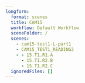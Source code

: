 ```yaml
---
longform:
  format: scenes
  title: CAM15
  workflow: Default Workflow
  sceneFolder: /
  scenes:
    - cam15-test1-L-part1
    - CAM15_TEST1_READING2
    - - 15.T1.R1.A
      - 15.T1.R2.B
      - 15.T1.R2.C
  ignoredFiles: []
---
```

